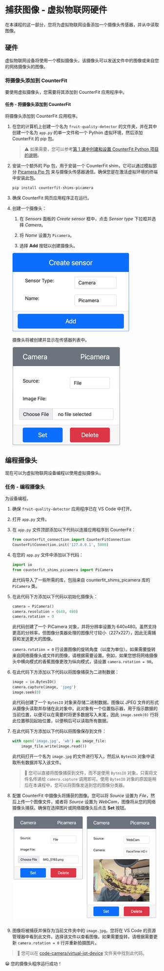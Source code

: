 <!--
CO_OP_TRANSLATOR_METADATA:
{
  "original_hash": "3ba7150ffc4a6999f6c3cfb4906ec7df",
  "translation_date": "2025-08-24T21:33:33+00:00",
  "source_file": "4-manufacturing/lessons/2-check-fruit-from-device/virtual-device-camera.md",
  "language_code": "zh"
}
-->
# 捕获图像 - 虚拟物联网硬件

在本课程的这一部分，您将为虚拟物联网设备添加一个摄像头传感器，并从中读取图像。

## 硬件

虚拟物联网设备将使用一个模拟摄像头，该摄像头可以发送文件中的图像或来自您的网络摄像头的图像。

### 将摄像头添加到 CounterFit

要使用虚拟摄像头，您需要将其添加到 CounterFit 应用程序中。

#### 任务 - 将摄像头添加到 CounterFit

将摄像头添加到 CounterFit 应用程序。

1. 在您的计算机上创建一个名为 `fruit-quality-detector` 的文件夹，并在其中创建一个名为 `app.py` 的单一文件和一个 Python 虚拟环境，然后添加 CounterFit 的 pip 包。

    > ⚠️ 如果需要，您可以参考[第 1 课中创建和设置 CounterFit Python 项目的说明](../../../1-getting-started/lessons/1-introduction-to-iot/virtual-device.md)。

1. 安装一个额外的 Pip 包，用于安装一个 CounterFit shim，它可以通过模拟部分 [Picamera Pip 包](https://pypi.org/project/picamera/) 来与摄像头传感器通信。确保您是在激活虚拟环境的终端中安装此包。

    ```sh
    pip install counterfit-shims-picamera
    ```

1. 确保 CounterFit 网页应用程序正在运行。

1. 创建一个摄像头：

    1. 在 *Sensors* 面板的 *Create sensor* 框中，点击 *Sensor type* 下拉框并选择 *Camera*。

    1. 将 *Name* 设置为 `Picamera`。

    1. 选择 **Add** 按钮以创建摄像头。

    ![摄像头设置](../../../../translated_images/counterfit-create-camera.a5de97f59c0bd3cbe0416d7e89a3cfe86d19fbae05c641c53a91286412af0a34.zh.png)

    摄像头将被创建并显示在传感器列表中。

    ![摄像头已创建](../../../../translated_images/counterfit-camera.001ec52194c8ee5d3f617173da2c79e1df903d10882adc625cbfc493525125d4.zh.png)

## 编程摄像头

现在可以为虚拟物联网设备编程以使用虚拟摄像头。

### 任务 - 编程摄像头

为设备编程。

1. 确保 `fruit-quality-detector` 应用程序已在 VS Code 中打开。

1. 打开 `app.py` 文件。

1. 在 `app.py` 文件顶部添加以下代码以连接应用程序到 CounterFit：

    ```python
    from counterfit_connection import CounterFitConnection
    CounterFitConnection.init('127.0.0.1', 5000)
    ```

1. 在您的 `app.py` 文件中添加以下代码：

    ```python
    import io
    from counterfit_shims_picamera import PiCamera
    ```

    此代码导入了一些所需的库，包括来自 counterfit_shims_picamera 库的 `PiCamera` 类。

1. 在此代码下方添加以下代码以初始化摄像头：

    ```python
    camera = PiCamera()
    camera.resolution = (640, 480)
    camera.rotation = 0
    ```

    此代码创建了一个 PiCamera 对象，并将分辨率设置为 640x480。虽然支持更高的分辨率，但图像分类器处理的图像尺寸较小（227x227），因此无需捕获和发送更大的图像。

    `camera.rotation = 0` 行设置图像的旋转角度（以度为单位）。如果需要旋转来自网络摄像头或文件的图像，请根据需要设置。例如，如果您想将网络摄像头中横向模式的香蕉图像更改为纵向模式，请设置 `camera.rotation = 90`。

1. 在此代码下方添加以下代码以将图像捕获为二进制数据：

    ```python
    image = io.BytesIO()
    camera.capture(image, 'jpeg')
    image.seek(0)
    ```

    此代码创建了一个 `BytesIO` 对象来存储二进制数据。图像以 JPEG 文件的形式从摄像头读取并存储在此对象中。此对象有一个位置指示器，用于指示数据的当前位置，以便可以在需要时将更多数据写入末尾，因此 `image.seek(0)` 行将此位置移回起始位置，以便稍后可以读取所有数据。

1. 在此代码下方添加以下代码以将图像保存到文件：

    ```python
    with open('image.jpg', 'wb') as image_file:
        image_file.write(image.read())
    ```

    此代码打开一个名为 `image.jpg` 的文件进行写入，然后从 `BytesIO` 对象中读取所有数据并写入该文件。

    > 💁 您可以直接将图像捕获到文件，而不是使用 `BytesIO` 对象，只需将文件名传递给 `camera.capture` 调用即可。使用 `BytesIO` 对象的原因是稍后在本课程中，您可以将图像发送到您的图像分类器。

1. 配置 CounterFit 中摄像头将捕获的图像。您可以将 *Source* 设置为 *File*，然后上传一个图像文件，或者将 *Source* 设置为 *WebCam*，图像将从您的网络摄像头捕获。确保在选择图片或网络摄像头后点击 **Set** 按钮。

    ![CounterFit 中设置为文件的图像源，以及设置为网络摄像头显示一个人手持香蕉的预览](../../../../translated_images/counterfit-camera-options.eb3bd5150a8e7dffbf24bc5bcaba0cf2cdef95fbe6bbe393695d173817d6b8df.zh.png)

1. 图像将被捕获并保存为当前文件夹中的 `image.jpg`。您将在 VS Code 的资源管理器中看到此文件。选择该文件以查看图像。如果需要旋转，请根据需要更新 `camera.rotation = 0` 行并重新拍摄图片。

> 💁 您可以在 [code-camera/virtual-iot-device](../../../../../4-manufacturing/lessons/2-check-fruit-from-device/code-camera/virtual-iot-device) 文件夹中找到此代码。

😀 您的摄像头程序运行成功！
